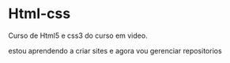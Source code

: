 # Html-css
 Curso de Html5 e css3 do curso em video.

estou aprendendo a criar sites e agora vou gerenciar repositorios